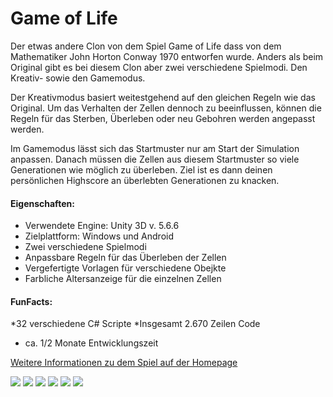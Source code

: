 # Game of Life

Der etwas andere Clon von dem Spiel Game of Life dass von dem Mathematiker John Horton Conway 1970 entworfen wurde. Anders als beim Original gibt es bei diesem Clon aber zwei verschiedene Spielmodi. Den Kreativ- sowie den Gamemodus.

Der Kreativmodus basiert weitestgehend auf den gleichen Regeln wie das Original. Um das Verhalten der Zellen dennoch zu beeinflussen, können die Regeln für das Sterben, Überleben oder neu Gebohren werden angepasst werden.

Im Gamemodus lässt sich das Startmuster nur am Start der Simulation anpassen. Danach müssen die Zellen aus diesem Startmuster so viele Generationen wie möglich zu überleben. Ziel ist es dann deinen persönlichen Highscore an überlebten Generationen zu knacken.

#### Eigenschaften:
* Verwendete Engine: Unity 3D v. 5.6.6
* Zielplattform: Windows und Android
* Zwei verschiedene Spielmodi
* Anpassbare Regeln für das Überleben der Zellen
* Vergefertigte Vorlagen für verschiedene Obejkte
* Farbliche Altersanzeige für die einzelnen Zellen

#### FunFacts:
*32 verschiedene C# Scripte
*Insgesamt 2.670 Zeilen Code
* ca. 1/2 Monate Entwicklungszeit

[Weitere Informationen zu dem Spiel auf der Homepage](https://www.sascha-kall.de "Weitere Informationen auf der Homepage")

![](https://sascha-kall.de/wp-content/uploads/2018/08/MainMenu_Tumb.png)
![](https://sascha-kall.de/wp-content/uploads/2018/08/Creativ-Mode_0_Tumb.png)
![](https://sascha-kall.de/wp-content/uploads/2018/08/Field_Tumb.png)
![](https://sascha-kall.de/wp-content/uploads/2018/08/Rules_Window_Tumb.png)
![](https://sascha-kall.de/wp-content/uploads/2018/08/Cell_Legend_Tumb.png)
![](https://sascha-kall.de/wp-content/uploads/2018/08/GameMode_Tumb.png)
